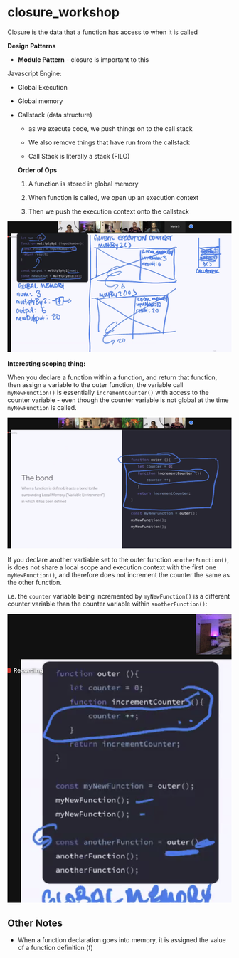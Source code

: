 # closure_workshop

Closure is the data that a function has access to when it is called

**Design Patterns**

- **Module Pattern** - closure is important to this

Javascript Engine:

- Global Execution

- Global memory

- Callstack (data structure)

  - as we execute code, we push things on to the call stack

  - We also remove things that have run from the callstack

  - Call Stack is literally a stack (FILO)


  **Order of Ops**

  1. A function is stored in global memory

  2. When function is called, we open up an execution context

  3. Then we push the execution context onto the callstack

![Execution Context](exec_context.png)

**Interesting scoping thing:**

When you declare a function within a function, and return that function, then assign a variable to the outer function, the variable call ```myNewFunction()``` is essentially ```incrementCounter()``` with access to the counter variable - even though the counter variable is not global at the time ```myNewFunction``` is called.

![Scope](scope.png)

If you declare another vartiable set to the outer function ```anotherFunction()```, is does not share a local scope and execution context with the first one ```myNewFunction()```, and therefore does not increment the counter the same as the other function.

i.e. the ```counter``` variable being incremented by ```myNewFunction()``` is a different counter variable than the counter variable within ```anotherFunction()```:

![different backpacks](different_backpacks.png)


## Other Notes

- When a function declaration goes into memory, it is assigned the value of a function definition (f)



